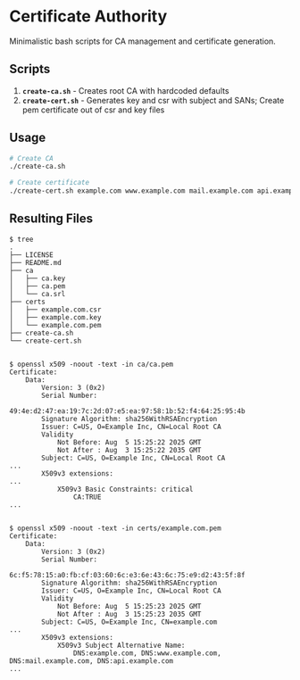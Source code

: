 # Certificate Authority

Minimalistic bash scripts for CA management and certificate generation.

## Scripts

1. **`create-ca.sh`** - Creates root CA with hardcoded defaults
2. **`create-cert.sh`** - Generates key and csr with subject and SANs; Create pem certificate out of csr and key files

## Usage

```bash
# Create CA
./create-ca.sh

# Create certificate
./create-cert.sh example.com www.example.com mail.example.com api.example.com
```

## Resulting Files

```
$ tree
.
├── LICENSE
├── README.md
├── ca
│   ├── ca.key
│   ├── ca.pem
│   └── ca.srl
├── certs
│   ├── example.com.csr
│   ├── example.com.key
│   └── example.com.pem
├── create-ca.sh
└── create-cert.sh


$ openssl x509 -noout -text -in ca/ca.pem 
Certificate:
    Data:
        Version: 3 (0x2)
        Serial Number:
            49:4e:d2:47:ea:19:7c:2d:07:e5:ea:97:58:1b:52:f4:64:25:95:4b
        Signature Algorithm: sha256WithRSAEncryption
        Issuer: C=US, O=Example Inc, CN=Local Root CA
        Validity
            Not Before: Aug  5 15:25:22 2025 GMT
            Not After : Aug  3 15:25:22 2035 GMT
        Subject: C=US, O=Example Inc, CN=Local Root CA
...
        X509v3 extensions:
...
            X509v3 Basic Constraints: critical
                CA:TRUE
...


$ openssl x509 -noout -text -in certs/example.com.pem 
Certificate:
    Data:
        Version: 3 (0x2)
        Serial Number:
            6c:f5:78:15:a0:fb:cf:03:60:6c:e3:6e:43:6c:75:e9:d2:43:5f:8f
        Signature Algorithm: sha256WithRSAEncryption
        Issuer: C=US, O=Example Inc, CN=Local Root CA
        Validity
            Not Before: Aug  5 15:25:23 2025 GMT
            Not After : Aug  3 15:25:23 2035 GMT
        Subject: C=US, O=Example Inc, CN=example.com
...
        X509v3 extensions:
            X509v3 Subject Alternative Name: 
                DNS:example.com, DNS:www.example.com, DNS:mail.example.com, DNS:api.example.com
...

```
